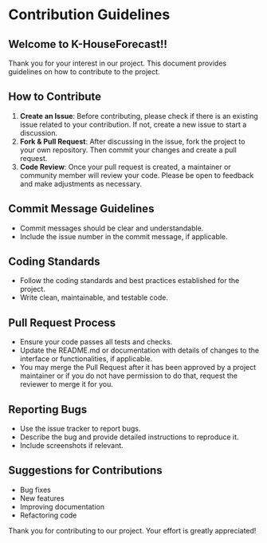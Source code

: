 # Contribution Guidelines

## Welcome to K-HouseForecast!!

Thank you for your interest in our project. This document provides guidelines on how to contribute to the project.

## How to Contribute

1. **Create an Issue**: Before contributing, please check if there is an existing issue related to your contribution. If not, create a new issue to start a discussion.
2. **Fork & Pull Request**: After discussing in the issue, fork the project to your own repository. Then commit your changes and create a pull request.
3. **Code Review**: Once your pull request is created, a maintainer or community member will review your code. Please be open to feedback and make adjustments as necessary.

## Commit Message Guidelines

- Commit messages should be clear and understandable.
- Include the issue number in the commit message, if applicable.

## Coding Standards

- Follow the coding standards and best practices established for the project.
- Write clean, maintainable, and testable code.

## Pull Request Process

- Ensure your code passes all tests and checks.
- Update the README.md or documentation with details of changes to the interface or functionalities, if applicable.
- You may merge the Pull Request after it has been approved by a project maintainer or if you do not have permission to do that, request the reviewer to merge it for you.

## Reporting Bugs

- Use the issue tracker to report bugs.
- Describe the bug and provide detailed instructions to reproduce it.
- Include screenshots if relevant.

## Suggestions for Contributions

- Bug fixes
- New features
- Improving documentation
- Refactoring code

Thank you for contributing to our project. Your effort is greatly appreciated!

